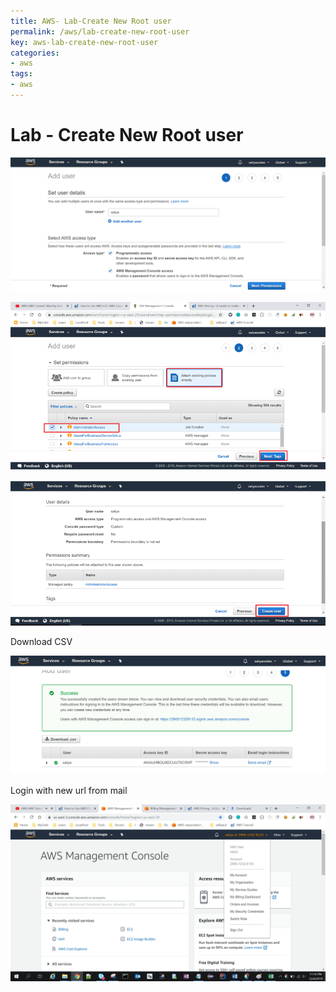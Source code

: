 ```yaml
---
title: AWS- Lab-Create New Root user
permalink: /aws/lab-create-new-root-user
key: aws-lab-create-new-root-user
categories:
- aws
tags:
- aws
---
```




Lab - Create New Root user
==========================

![](media/e554f55195885cea2eb5fb38fc0c33d0.png)

![](media/9672e06d244599eb9fe871b62d9698a9.png)

![](media/84d0ae075a1afe54fc601be5d77fa4bd.png)

Download CSV

![](media/00e5048c75394a6cef19f50e89b7c6d9.png)

Login with new url from mail

![](media/1fd7620d0ecd9ec9cd9a6b91f603acce.png)
